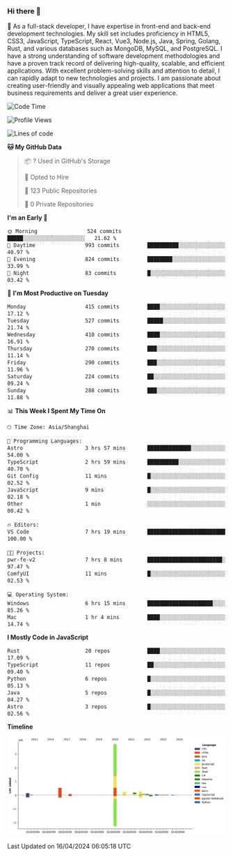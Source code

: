 ### Hi there 👋

🌱 As a full-stack developer, I have expertise in front-end and back-end development technologies. My skill set includes proficiency in HTML5, CSS3, JavaScript, TypeScript, React, Vue3, Node.js, Java, Spring, Golang, Rust, and various databases such as MongoDB, MySQL, and PostgreSQL. I have a strong understanding of software development methodologies and have a proven track record of delivering high-quality, scalable, and efficient applications. With excellent problem-solving skills and attention to detail, I can rapidly adapt to new technologies and projects. I am passionate about creating user-friendly and visually appealing web applications that meet business requirements and deliver a great user experience.

<!--START_SECTION:waka-->
![Code Time](http://img.shields.io/badge/Code%20Time-1%2C343%20hrs%2028%20mins-blue)

![Profile Views](http://img.shields.io/badge/Profile%20Views-23-blue)

![Lines of code](https://img.shields.io/badge/From%20Hello%20World%20I%27ve%20Written-5.6%20million%20lines%20of%20code-blue)

**🐱 My GitHub Data** 

> 📦 ? Used in GitHub's Storage 
 > 
> 💼 Opted to Hire
 > 
> 📜 123 Public Repositories 
 > 
> 🔑 0 Private Repositories 
 > 
**I'm an Early 🐤** 

```text
🌞 Morning                524 commits         █████░░░░░░░░░░░░░░░░░░░░   21.62 % 
🌆 Daytime                993 commits         ██████████░░░░░░░░░░░░░░░   40.97 % 
🌃 Evening                824 commits         ████████░░░░░░░░░░░░░░░░░   33.99 % 
🌙 Night                  83 commits          █░░░░░░░░░░░░░░░░░░░░░░░░   03.42 % 
```
📅 **I'm Most Productive on Tuesday** 

```text
Monday                   415 commits         ████░░░░░░░░░░░░░░░░░░░░░   17.12 % 
Tuesday                  527 commits         █████░░░░░░░░░░░░░░░░░░░░   21.74 % 
Wednesday                410 commits         ████░░░░░░░░░░░░░░░░░░░░░   16.91 % 
Thursday                 270 commits         ███░░░░░░░░░░░░░░░░░░░░░░   11.14 % 
Friday                   290 commits         ███░░░░░░░░░░░░░░░░░░░░░░   11.96 % 
Saturday                 224 commits         ██░░░░░░░░░░░░░░░░░░░░░░░   09.24 % 
Sunday                   288 commits         ███░░░░░░░░░░░░░░░░░░░░░░   11.88 % 
```


📊 **This Week I Spent My Time On** 

```text
🕑︎ Time Zone: Asia/Shanghai

💬 Programming Languages: 
Astro                    3 hrs 57 mins       ██████████████░░░░░░░░░░░   54.00 % 
TypeScript               2 hrs 59 mins       ██████████░░░░░░░░░░░░░░░   40.70 % 
Git Config               11 mins             █░░░░░░░░░░░░░░░░░░░░░░░░   02.52 % 
JavaScript               9 mins              █░░░░░░░░░░░░░░░░░░░░░░░░   02.18 % 
Other                    1 min               ░░░░░░░░░░░░░░░░░░░░░░░░░   00.42 % 

🔥 Editors: 
VS Code                  7 hrs 19 mins       █████████████████████████   100.00 % 

🐱‍💻 Projects: 
pwr-fe-v2                7 hrs 8 mins        ████████████████████████░   97.47 % 
ComfyUI                  11 mins             █░░░░░░░░░░░░░░░░░░░░░░░░   02.53 % 

💻 Operating System: 
Windows                  6 hrs 15 mins       █████████████████████░░░░   85.26 % 
Mac                      1 hr 4 mins         ████░░░░░░░░░░░░░░░░░░░░░   14.74 % 
```

**I Mostly Code in JavaScript** 

```text
Rust                     20 repos            ████░░░░░░░░░░░░░░░░░░░░░   17.09 % 
TypeScript               11 repos            ██░░░░░░░░░░░░░░░░░░░░░░░   09.40 % 
Python                   6 repos             █░░░░░░░░░░░░░░░░░░░░░░░░   05.13 % 
Java                     5 repos             █░░░░░░░░░░░░░░░░░░░░░░░░   04.27 % 
Astro                    3 repos             █░░░░░░░░░░░░░░░░░░░░░░░░   02.56 % 
```



**Timeline**

![Lines of Code chart](https://raw.githubusercontent.com/elton/elton/main/assets/bar_graph.png)


 Last Updated on 16/04/2024 06:05:18 UTC
<!--END_SECTION:waka-->

<!--
**elton/elton** is a ✨ _special_ ✨ repository because its `README.md` (this file) appears on your GitHub profile.

Here are some ideas to get you started:

- 🔭 I’m currently working on ...
- 🌱 I’m currently learning ...
- 👯 I’m looking to collaborate on ...
- 🤔 I’m looking for help with ...
- 💬 Ask me about ...
- 📫 How to reach me: ...
- 😄 Pronouns: ...
- ⚡ Fun fact: ...
-->
